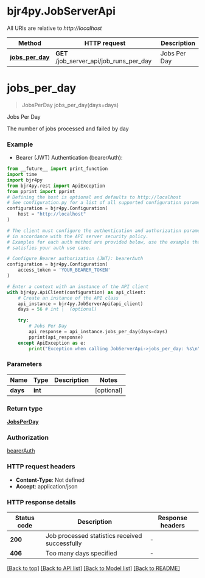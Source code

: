 # bjr4py.JobServerApi

All URIs are relative to *http://localhost*

Method | HTTP request | Description
------------- | ------------- | -------------
[**jobs_per_day**](JobServerApi.md#jobs_per_day) | **GET** /job_server_api/job_runs_per_day | Jobs Per Day


# **jobs_per_day**
> JobsPerDay jobs_per_day(days=days)

Jobs Per Day

The number of jobs processed and failed by day

### Example

* Bearer (JWT) Authentication (bearerAuth):
```python
from __future__ import print_function
import time
import bjr4py
from bjr4py.rest import ApiException
from pprint import pprint
# Defining the host is optional and defaults to http://localhost
# See configuration.py for a list of all supported configuration parameters.
configuration = bjr4py.Configuration(
    host = "http://localhost"
)

# The client must configure the authentication and authorization parameters
# in accordance with the API server security policy.
# Examples for each auth method are provided below, use the example that
# satisfies your auth use case.

# Configure Bearer authorization (JWT): bearerAuth
configuration = bjr4py.Configuration(
    access_token = 'YOUR_BEARER_TOKEN'
)

# Enter a context with an instance of the API client
with bjr4py.ApiClient(configuration) as api_client:
    # Create an instance of the API class
    api_instance = bjr4py.JobServerApi(api_client)
    days = 56 # int |  (optional)

    try:
        # Jobs Per Day
        api_response = api_instance.jobs_per_day(days=days)
        pprint(api_response)
    except ApiException as e:
        print("Exception when calling JobServerApi->jobs_per_day: %s\n" % e)
```

### Parameters

Name | Type | Description  | Notes
------------- | ------------- | ------------- | -------------
 **days** | **int**|  | [optional] 

### Return type

[**JobsPerDay**](JobsPerDay.md)

### Authorization

[bearerAuth](../README.md#bearerAuth)

### HTTP request headers

 - **Content-Type**: Not defined
 - **Accept**: application/json

### HTTP response details
| Status code | Description | Response headers |
|-------------|-------------|------------------|
**200** | Job processed statistics received successfully |  -  |
**406** | Too many days specified |  -  |

[[Back to top]](#) [[Back to API list]](../README.md#documentation-for-api-endpoints) [[Back to Model list]](../README.md#documentation-for-models) [[Back to README]](../README.md)

